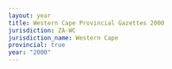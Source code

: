 ```yaml
---
layout: year
title: Western Cape Provincial Gazettes 2000
jurisdiction: ZA-WC
jurisdiction_name: Western Cape
provincial: true
year: "2000"
---
```

